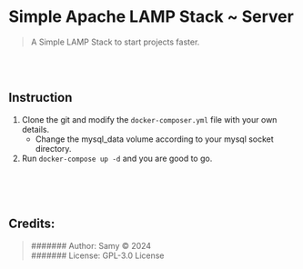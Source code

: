 # Simple Apache LAMP Stack ~ Server
>A Simple LAMP Stack to start projects faster.
<br/>
<br/>

## Instruction
1. Clone the git and modify the `docker-composer.yml` file with your own details.
	- Change the mysql_data volume according to your mysql socket directory.<br/>
2. Run `docker-compose up -d` and you are good to go.
<br/>
<br/>
<br/>

## Credits:
> ####### Author: Samy © 2024<br/>
> ####### License: GPL-3.0 License<br/>